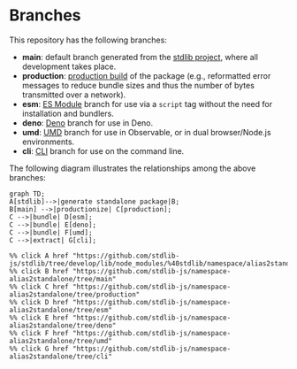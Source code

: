 <!--

@license Apache-2.0

Copyright (c) 2023 The Stdlib Authors.

Licensed under the Apache License, Version 2.0 (the "License");
you may not use this file except in compliance with the License.
You may obtain a copy of the License at

    http://www.apache.org/licenses/LICENSE-2.0

Unless required by applicable law or agreed to in writing, software
distributed under the License is distributed on an "AS IS" BASIS,
WITHOUT WARRANTIES OR CONDITIONS OF ANY KIND, either express or implied.
See the License for the specific language governing permissions and
limitations under the License.

-->

# Branches

This repository has the following branches:

-   **main**: default branch generated from the [stdlib project][stdlib-url], where all development takes place.
-   **production**: [production build][production-url] of the package (e.g., reformatted error messages to reduce bundle sizes and thus the number of bytes transmitted over a network).
-   **esm**: [ES Module][esm-url] branch for use via a `script` tag without the need for installation and bundlers.
-   **deno**: [Deno][deno-url] branch for use in Deno.
-   **umd**: [UMD][umd-url] branch for use in Observable, or in dual browser/Node.js environments.
-   **cli**: [CLI][cli-url] branch for use on the command line.

The following diagram illustrates the relationships among the above branches:

```mermaid
graph TD;
A[stdlib]-->|generate standalone package|B;
B[main] -->|productionize| C[production];
C -->|bundle| D[esm];
C -->|bundle| E[deno];
C -->|bundle| F[umd];
C -->|extract| G[cli];

%% click A href "https://github.com/stdlib-js/stdlib/tree/develop/lib/node_modules/%40stdlib/namespace/alias2standalone"
%% click B href "https://github.com/stdlib-js/namespace-alias2standalone/tree/main"
%% click C href "https://github.com/stdlib-js/namespace-alias2standalone/tree/production"
%% click D href "https://github.com/stdlib-js/namespace-alias2standalone/tree/esm"
%% click E href "https://github.com/stdlib-js/namespace-alias2standalone/tree/deno"
%% click F href "https://github.com/stdlib-js/namespace-alias2standalone/tree/umd"
%% click G href "https://github.com/stdlib-js/namespace-alias2standalone/tree/cli"
```

[stdlib-url]: https://github.com/stdlib-js/stdlib/tree/develop/lib/node_modules/%40stdlib/namespace/alias2standalone
[production-url]: https://github.com/stdlib-js/namespace-alias2standalone/tree/production
[deno-url]: https://github.com/stdlib-js/namespace-alias2standalone/tree/deno
[umd-url]: https://github.com/stdlib-js/namespace-alias2standalone/tree/umd
[esm-url]: https://github.com/stdlib-js/namespace-alias2standalone/tree/esm
[cli-url]: https://github.com/stdlib-js/namespace-alias2standalone/tree/cli